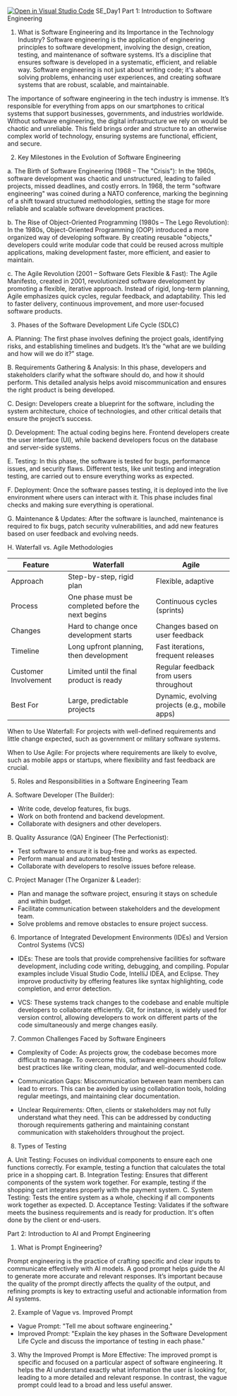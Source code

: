 [![Open in Visual Studio Code](https://classroom.github.com/assets/open-in-vscode-2e0aaae1b6195c2367325f4f02e2d04e9abb55f0b24a779b69b11b9e10269abc.svg)](https://classroom.github.com/online_ide?assignment_repo_id=18398054&assignment_repo_type=AssignmentRepo)
 SE_Day1
Part 1: Introduction to Software Engineering

1.	What is Software Engineering and its Importance in the Technology Industry?
Software engineering is the application of engineering principles to software development, involving the design, creation, testing, and maintenance of software systems. It’s a discipline that ensures software is developed in a systematic, efficient, and reliable way. Software engineering is not just about writing code; it's about solving problems, enhancing user experiences, and creating software systems that are robust, scalable, and maintainable.

The importance of software engineering in the tech industry is immense. It’s responsible for everything from apps on our smartphones to critical systems that support businesses, governments, and industries worldwide. Without software engineering, the digital infrastructure we rely on would be chaotic and unreliable. This field brings order and structure to an otherwise complex world of technology, ensuring systems are functional, efficient, and secure.

2. Key Milestones in the Evolution of Software Engineering

a. The Birth of Software Engineering (1968 – The "Crisis"):
   In the 1960s, software development was chaotic and unstructured, leading to failed projects, missed deadlines, and costly errors. In 1968, the term "software engineering" was coined during a NATO conference, marking the beginning of a shift toward structured methodologies, setting the stage for more reliable and scalable software development practices.

b. The Rise of Object-Oriented Programming (1980s – The Lego Revolution):
   In the 1980s, Object-Oriented Programming (OOP) introduced a more organized way of developing software. By creating reusable "objects," developers could write modular code that could be reused across multiple applications, making development faster, more efficient, and easier to maintain.

c. The Agile Revolution (2001 – Software Gets Flexible & Fast):
   The Agile Manifesto, created in 2001, revolutionized software development by promoting a flexible, iterative approach. Instead of rigid, long-term planning, Agile emphasizes quick cycles, regular feedback, and adaptability. This led to faster delivery, continuous improvement, and more user-focused software products.

3. Phases of the Software Development Life Cycle (SDLC)

A. Planning:
   The first phase involves defining the project goals, identifying risks, and establishing timelines and budgets. It’s the “what are we building and how will we do it?” stage.

B. Requirements Gathering & Analysis:
   In this phase, developers and stakeholders clarify what the software should do, and how it should perform. This detailed analysis helps avoid miscommunication and ensures the right product is being developed.

C. Design:
   Developers create a blueprint for the software, including the system architecture, choice of technologies, and other critical details that ensure the project’s success.

D. Development:
   The actual coding begins here. Frontend developers create the user interface (UI), while backend developers focus on the database and server-side systems.

E. Testing:
   In this phase, the software is tested for bugs, performance issues, and security flaws. Different tests, like unit testing and integration testing, are carried out to ensure everything works as expected.

F. Deployment:
   Once the software passes testing, it is deployed into the live environment where users can interact with it. This phase includes final checks and making sure everything is operational.

G. Maintenance & Updates:
   After the software is launched, maintenance is required to fix bugs, patch security vulnerabilities, and add new features based on user feedback and evolving needs.

 H. Waterfall vs. Agile Methodologies

| Feature         | Waterfall                                       | Agile                                   |
|-----------------|-----------------------------------------------------|---------------------------------------------|
| Approach        | Step-by-step, rigid plan                           | Flexible, adaptive                          |
| Process         | One phase must be completed before the next begins | Continuous cycles (sprints)                 |
| Changes         | Hard to change once development starts             | Changes based on user feedback             |
| Timeline        | Long upfront planning, then development            | Fast iterations, frequent releases          |
| Customer Involvement | Limited until the final product is ready       | Regular feedback from users throughout      |
| Best For        | Large, predictable projects                        | Dynamic, evolving projects (e.g., mobile apps) |

When to Use Waterfall: For projects with well-defined requirements and little change expected, such as government or military software systems.

When to Use Agile: For projects where requirements are likely to evolve, such as mobile apps or startups, where flexibility and fast feedback are crucial.

 5. Roles and Responsibilities in a Software Engineering Team

A. Software Developer (The Builder):
   - Write code, develop features, fix bugs.
   - Work on both frontend and backend development.
   - Collaborate with designers and other developers.

B. Quality Assurance (QA) Engineer (The Perfectionist):
   - Test software to ensure it is bug-free and works as expected.
   - Perform manual and automated testing.
   - Collaborate with developers to resolve issues before release.

C. Project Manager (The Organizer & Leader):
   - Plan and manage the software project, ensuring it stays on schedule and within budget.
   - Facilitate communication between stakeholders and the development team.
   - Solve problems and remove obstacles to ensure project success.

6. Importance of Integrated Development Environments (IDEs) and Version Control Systems (VCS)

- IDEs: These are tools that provide comprehensive facilities for software development, including code writing, debugging, and compiling. Popular examples include Visual Studio Code, IntelliJ IDEA, and Eclipse. They improve productivity by offering features like syntax highlighting, code completion, and error detection.

- VCS: These systems track changes to the codebase and enable multiple developers to collaborate efficiently. Git, for instance, is widely used for version control, allowing developers to work on different parts of the code simultaneously and merge changes easily.

 7. Common Challenges Faced by Software Engineers

- Complexity of Code: As projects grow, the codebase becomes more difficult to manage. To overcome this, software engineers should follow best practices like writing clean, modular, and well-documented code.
  
- Communication Gaps: Miscommunication between team members can lead to errors. This can be avoided by using collaboration tools, holding regular meetings, and maintaining clear documentation.
  
- Unclear Requirements: Often, clients or stakeholders may not fully understand what they need. This can be addressed by conducting thorough requirements gathering and maintaining constant communication with stakeholders throughout the project.

 8. Types of Testing

A. Unit Testing: Focuses on individual components to ensure each one functions correctly. For example, testing a function that calculates the total price in a shopping cart.
B. Integration Testing: Ensures that different components of the system work together. For example, testing if the shopping cart integrates properly with the payment system.
C. System Testing: Tests the entire system as a whole, checking if all components work together as expected.
D. Acceptance Testing: Validates if the software meets the business requirements and is ready for production. It's often done by the client or end-users.



 Part 2: Introduction to AI and Prompt Engineering

1. What is Prompt Engineering?

Prompt engineering is the practice of crafting specific and clear inputs to communicate effectively with AI models. A good prompt helps guide the AI to generate more accurate and relevant responses. It’s important because the quality of the prompt directly affects the quality of the output, and refining prompts is key to extracting useful and actionable information from AI systems.

2.	Example of Vague vs. Improved Prompt

- Vague Prompt: "Tell me about software engineering."
- Improved Prompt: "Explain the key phases in the Software Development Life Cycle and discuss the importance of testing in each phase."

3.	Why the Improved Prompt is More Effective:
The improved prompt is specific and focused on a particular aspect of software engineering. It helps the AI understand exactly what information the user is looking for, leading to a more detailed and relevant response. In contrast, the vague prompt could lead to a broad and less useful answer.

